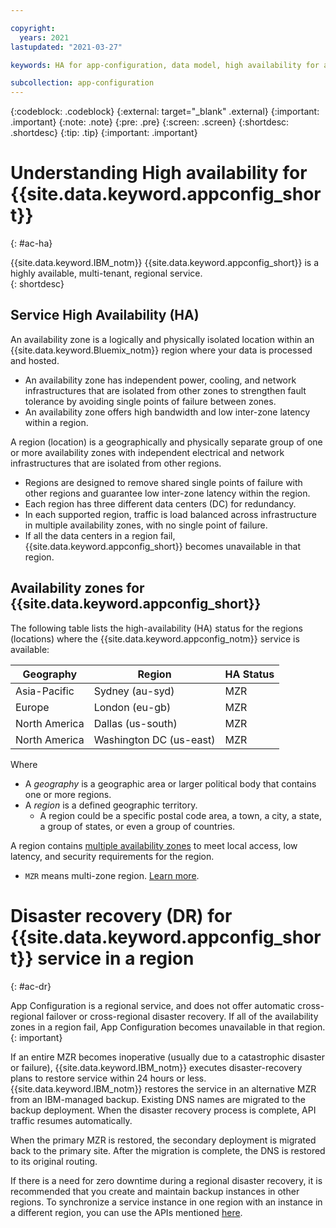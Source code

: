 ```yaml
---

copyright:
  years: 2021
lastupdated: "2021-03-27"

keywords: HA for app-configuration, data model, high availability for app configuration, ha

subcollection: app-configuration
---
```


{:codeblock: .codeblock}
{:external: target="_blank" .external}
{:important: .important}
{:note: .note}
{:pre: .pre}
{:screen: .screen}
{:shortdesc: .shortdesc}
{:tip: .tip}
{:important: .important}

# Understanding High availability for {{site.data.keyword.appconfig_short}}
{: #ac-ha}

<!-- All IBM Cloud® general availability (GA) services have a Service Level Agreement of 99.99% availability.  -->

{{site.data.keyword.IBM_notm}} {{site.data.keyword.appconfig_short}} is a highly available, multi-tenant, regional service.  
{: shortdesc}

## Service High Availability (HA)

An availability zone is a logically and physically isolated location within an {{site.data.keyword.Bluemix_notm}} region where your data is processed and hosted.

- An availability zone has independent power, cooling, and network infrastructures that are isolated from other zones to strengthen fault tolerance
by avoiding single points of failure between zones.
- An availability zone offers high bandwidth and low inter-zone latency within a region.

A region (location) is a geographically and physically separate group of one or more availability zones with independent electrical and network infrastructures that are isolated from other regions.

- Regions are designed to remove shared single points of failure with other regions and guarantee low inter-zone latency within the region.
- Each region has three different data centers (DC) for redundancy.
- In each supported region, traffic is load balanced across infrastructure in multiple availability zones, with no single point of failure.
- If all the data centers in a region fail, {{site.data.keyword.appconfig_short}} becomes unavailable in that region.

## Availability zones for {{site.data.keyword.appconfig_short}}

The following table lists the high-availability (HA) status for the regions (locations) where the {{site.data.keyword.appconfig_notm}} service is available:

| Geography| Region| HA Status |
|----------|-------|-----------|
| Asia-Pacific| Sydney (au-syd)|MZR|
| Europe | London (eu-gb)|MZR|
| North America| Dallas (us-south)|MZR|
| North America| Washington DC (us-east)|MZR|

Where

- A _geography_ is a geographic area or larger political body that contains one or more regions.
- A _region_ is a defined geographic territory.
   - A region could be a specific postal code area, a town, a city, a state, a group of states, or even a group of countries.

A region contains [multiple availability zones](https://www.ibm.com/cloud/data-centers/) to meet local access, low latency, and security requirements for the region.

- `MZR` means multi-zone region. [Learn more](/docs/overview?topic=overview-locations#mzr-table).

# Disaster recovery (DR) for {{site.data.keyword.appconfig_short}} service in a region
{: #ac-dr}

App Configuration is a regional service, and does not offer automatic cross-regional failover or cross-regional disaster recovery. If all of the availability zones in a region fail, App Configuration becomes unavailable in that region.
{: important}

If an entire MZR becomes inoperative (usually due to a catastrophic disaster or failure), {{site.data.keyword.IBM_notm}} executes disaster-recovery plans to restore service within 24 hours or less. {{site.data.keyword.IBM_notm}} restores the service in an alternative MZR from an IBM-managed backup. Existing DNS names are migrated to the backup deployment. When the disaster recovery process is complete, API traffic resumes automatically.

When the primary MZR is restored, the secondary deployment is migrated back to the primary site. After the migration is complete, the DNS is restored to its original routing.

If there is a need for zero downtime during a regional disaster recovery, it is recommended that you create and maintain backup instances in other regions. To synchronize a service instance in one region with an instance in a different region, you can use the APIs mentioned [here](/apidocs/app-configuration).
